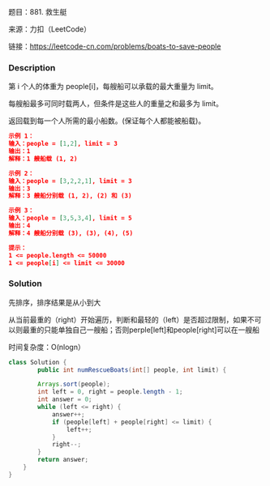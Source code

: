 题目：881. 救生艇

来源：力扣（LeetCode）

链接：https://leetcode-cn.com/problems/boats-to-save-people


### Description

第 i 个人的体重为 people[i]，每艘船可以承载的最大重量为 limit。

每艘船最多可同时载两人，但条件是这些人的重量之和最多为 limit。

返回载到每一个人所需的最小船数。(保证每个人都能被船载)。

 ```json
示例 1：
输入：people = [1,2], limit = 3
输出：1
解释：1 艘船载 (1, 2)

示例 2：
输入：people = [3,2,2,1], limit = 3
输出：3
解释：3 艘船分别载 (1, 2), (2) 和 (3)

示例 3：
输入：people = [3,5,3,4], limit = 5
输出：4
解释：4 艘船分别载 (3), (3), (4), (5)

提示：
1 <= people.length <= 50000
1 <= people[i] <= limit <= 30000
 ```



### Solution

先排序，排序结果是从小到大

从当前最重的（right）开始遍历，判断和最轻的（left）是否超过限制，如果不可以则最重的只能单独自己一艘船；否则perple[left]和people[right]可以在一艘船

时间复杂度：O(nlogn）

```java
class Solution {
	 	public int numRescueBoats(int[] people, int limit) {

        Arrays.sort(people);
        int left = 0, right = people.length - 1;
        int answer = 0;
        while (left <= right) {
            answer++;
            if (people[left] + people[right] <= limit) {
                left++;
            }
            right--;
        }
        return answer;
    }
}
```













